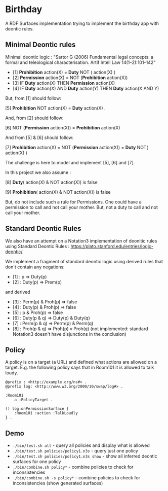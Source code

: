 # Birthday

A RDF Surfaces implementation trying to implement the birthday app with deontic rules.

## Minimal Deontic rules

Minimal deontic logic : "Sartor G (2006) Fundamental legal concepts: a formal and teleological characterisation. Artif Intell Law 14(1–2):101–142"

- [1] **Prohibition** action(X) = **Duty** NOT ( action(X) )
- [2] **Permission** action(X) = NOT (**Prohibition** action(X))
- [3] IF **Duty** action(X) THEN **Permission** action(X)
- [4] IF **Duty** action(X) AND **Duty** action(Y) THEN **Duty** action(X AND Y)

But, from [1] should follow:

[5] **Prohibition** NOT action(X) = **Duty** action(X) .

And, from [2] should follow:

[6] NOT (**Permission** action(X)) = **Prohibition** action(X)

And from [5] & [6] should follow:

[7] **Prohibition** action(X) = NOT (**Permission** action(X)) = **Duty** NOT( action(X) )

The challenge is here to model and implement [5], [6] and [7].

In this project we also assume :

[8] **Duty**( action(X) & NOT action(X)) is false

[9] **Prohibition**( action(X) & NOT action(X)) is false

But, do not include such a rule for Permissions. One could have a permission to call and not call your mother. But, not a duty to call and not call your mother.

## Standard Deontic Rules

We also have an attempt on a Notation3 implementation of deonitic rules using Standard Deontic Rules : https://plato.stanford.edu/entries/logic-deontic/

We implement a fragment of standard deontic logic using derived rules that don't contain any 
negations:

- [1] : p => Duty(p)
- [2] : Duty(p) => Prem(p)

and derived

- [3] : Perm(p) & Proh(p) => false 
- [4] : Duty(p) & Proh(p) => false 
- [5] : p & Proh(p) => false 
- [6] : Duty(p & q) => Duty(p) & Duty(q)
- [7] : Perm(p & q) => Perm(p) & Perm(q)
- [8] : Proh(p & q) => Proh(p) v Proh(q) (not implemented: standard Notation3 doesn't have disjunctions in the conclusion)

 
## Policy

A policy is on a target (a URL) and defined what actions are allowed on a target. E.g. the following policy says that in Room101 it is allowed to talk loudy.
 
```
@prefix : <http://example.org/ns#> .
@prefix log: <http://www.w3.org/2000/10/swap/log#> .

:Room101 
    a :PolicyTarget .

() log:onPermissionSurface {
    :Room101 :action :TalkLoudly 
} .
```

## Demo

- `./bin/test.sh all` - query all policies and display what is allowed
- `./bin/test.sh policies/policy1.n3s` - query just one policy 
- `./bin/test.sh policies/policy1.n3s show` - show all inferred deontic surfaces for one policy
- `./bin/combine.sh policy*` - combine policies to check for inconsistencies
- `./bin/combine.sh -s policy*` - combine policies to check for inconsistencies (show generated surfaces)